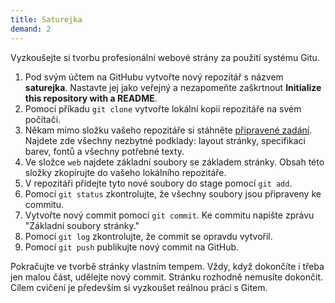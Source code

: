 ```yaml
---
title: Saturejka
demand: 2
---
```


Vyzkoušejte si tvorbu profesionální webové strány za použití systému Gitu.

1. Pod svým účtem na GitHubu vytvořte nový repozitář s názvem **saturejka**. Nastavte jej jako veřejný a nezapomeňte zaškrtnout **Initialize this repository with a README**.
1. Pomocí příkadu `git clone` vytvořte lokální kopii repozitáře na svém počítači.
1. Někam mimo složku vašeho repozitáře si stáhněte [připravené zadání](../assets/saturejka-zadani.zip). Najdete zde všechny nezbytné podklady: layout stránky, specifikaci barev, fontů a všechny potřebné texty.
1. Ve složce `web` najdete základní soubory se základem stránky. Obsah této složky zkopírujte do vašeho lokálního repozitáře.
1. V repozitáři přidejte tyto nové soubory do stage pomocí `git add`.
1. Pomocí `git status` zkontrolujte, že všechny soubory jsou připraveny ke commitu.
1. Vytvořte nový commit pomocí `git commit`. Ke commitu napište zprávu "Základní soubory stránky."
1. Pomocí `git log` zkontrolujte, že commit se opravdu vytvořil.
1. Pomocí `git push` publikujte nový commit na GitHub.

Pokračujte ve tvorbě stránky vlastním tempem. Vždy, když dokončíte i třeba jen malou část, udělejte nový commit. Stránku rozhodně nemusíte dokončit. Cílem cvičení je především si vyzkoušet reálnou práci s Gitem.
